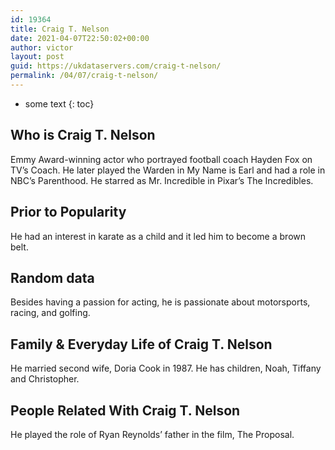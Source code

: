 ```yaml
---
id: 19364
title: Craig T. Nelson
date: 2021-04-07T22:50:02+00:00
author: victor
layout: post
guid: https://ukdataservers.com/craig-t-nelson/
permalink: /04/07/craig-t-nelson/
---
```


* some text
{: toc}


## Who is Craig T. Nelson



Emmy Award-winning actor who portrayed football coach Hayden Fox on TV&#8217;s Coach. He later played the Warden in My Name is Earl and had a role in NBC&#8217;s Parenthood. He starred as Mr. Incredible in Pixar&#8217;s The Incredibles.

                
                
                
## Prior to Popularity



He had an interest in karate as a child and it led him to become a brown belt.

                
                
                
## Random data



Besides having a passion for acting, he is passionate about motorsports, racing, and golfing.

                
                
                
## Family & Everyday Life of Craig T. Nelson



He married second wife, Doria Cook in 1987. He has children, Noah, Tiffany and Christopher.

                
                
                
## People Related With Craig T. Nelson



He played the role of Ryan Reynolds&#8217; father in the film, The Proposal.

                
              
            
          
          
          
